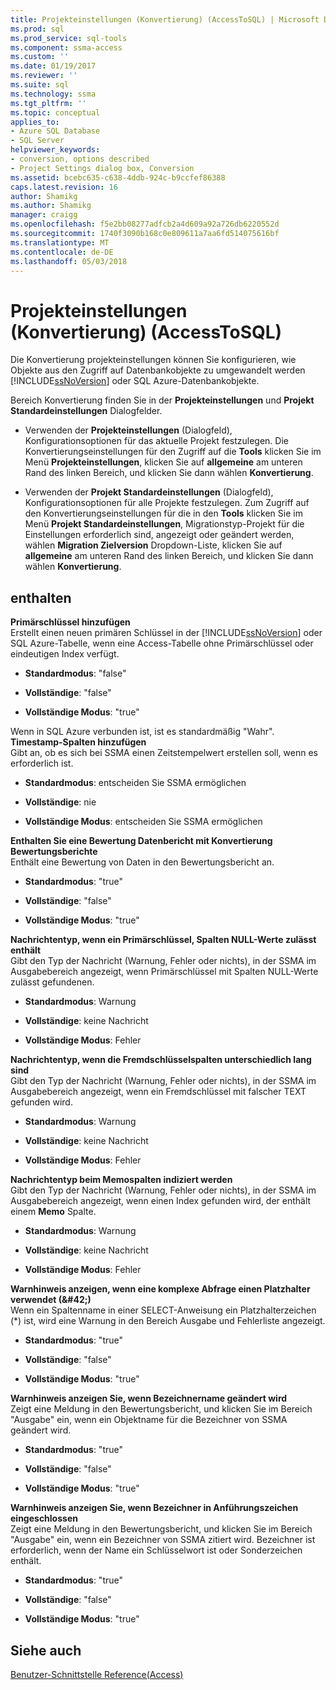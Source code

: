 ```yaml
---
title: Projekteinstellungen (Konvertierung) (AccessToSQL) | Microsoft Docs
ms.prod: sql
ms.prod_service: sql-tools
ms.component: ssma-access
ms.custom: ''
ms.date: 01/19/2017
ms.reviewer: ''
ms.suite: sql
ms.technology: ssma
ms.tgt_pltfrm: ''
ms.topic: conceptual
applies_to:
- Azure SQL Database
- SQL Server
helpviewer_keywords:
- conversion, options described
- Project Settings dialog box, Conversion
ms.assetid: bcebc635-c638-4ddb-924c-b9ccfef86388
caps.latest.revision: 16
author: Shamikg
ms.author: Shamikg
manager: craigg
ms.openlocfilehash: f5e2bb08277adfcb2a4d609a92a726db6220552d
ms.sourcegitcommit: 1740f3090b168c0e809611a7aa6fd514075616bf
ms.translationtype: MT
ms.contentlocale: de-DE
ms.lasthandoff: 05/03/2018
---
```

# <a name="project-settings-conversion-accesstosql"></a>Projekteinstellungen (Konvertierung) (AccessToSQL)
Die Konvertierung projekteinstellungen können Sie konfigurieren, wie Objekte aus den Zugriff auf Datenbankobjekte zu umgewandelt werden [!INCLUDE[ssNoVersion](../../includes/ssnoversion_md.md)] oder SQL Azure-Datenbankobjekte.  
  
Bereich Konvertierung finden Sie in der **Projekteinstellungen** und **Projekt Standardeinstellungen** Dialogfelder.  
  
-   Verwenden der **Projekteinstellungen** (Dialogfeld), Konfigurationsoptionen für das aktuelle Projekt festzulegen. Die Konvertierungseinstellungen für den Zugriff auf die **Tools** klicken Sie im Menü **Projekteinstellungen**, klicken Sie auf **allgemeine** am unteren Rand des linken Bereich, und klicken Sie dann wählen **Konvertierung**.  
  
-   Verwenden der **Projekt Standardeinstellungen** (Dialogfeld), Konfigurationsoptionen für alle Projekte festzulegen. Zum Zugriff auf den Konvertierungseinstellungen für die in den **Tools** klicken Sie im Menü **Projekt Standardeinstellungen**, Migrationstyp-Projekt für die Einstellungen erforderlich sind, angezeigt oder geändert werden, wählen **Migration Zielversion** Dropdown-Liste, klicken Sie auf **allgemeine** am unteren Rand des linken Bereich, und klicken Sie dann wählen **Konvertierung**.  
  
## <a name="options"></a>enthalten  
**Primärschlüssel hinzufügen**  
Erstellt einen neuen primären Schlüssel in der [!INCLUDE[ssNoVersion](../../includes/ssnoversion_md.md)] oder SQL Azure-Tabelle, wenn eine Access-Tabelle ohne Primärschlüssel oder eindeutigen Index verfügt.  
  
-   **Standardmodus**: "false"  
  
-   **Vollständige**: "false"  
  
-   **Vollständige Modus**: "true"  
  
Wenn in SQL Azure verbunden ist, ist es standardmäßig "Wahr". **Timestamp-Spalten hinzufügen**  
Gibt an, ob es sich bei SSMA einen Zeitstempelwert erstellen soll, wenn es erforderlich ist.  
  
-   **Standardmodus**: entscheiden Sie SSMA ermöglichen  
  
-   **Vollständige**: nie  
  
-   **Vollständige Modus**: entscheiden Sie SSMA ermöglichen  
  
**Enthalten Sie eine Bewertung Datenbericht mit Konvertierung Bewertungsberichte**  
Enthält eine Bewertung von Daten in den Bewertungsbericht an.  
  
-   **Standardmodus**: "true"  
  
-   **Vollständige**: "false"  
  
-   **Vollständige Modus**: "true"  
  
**Nachrichtentyp, wenn ein Primärschlüssel, Spalten NULL-Werte zulässt enthält**  
Gibt den Typ der Nachricht (Warnung, Fehler oder nichts), in der SSMA im Ausgabebereich angezeigt, wenn Primärschlüssel mit Spalten NULL-Werte zulässt gefundenen.  
  
-   **Standardmodus**: Warnung  
  
-   **Vollständige**: keine Nachricht  
  
-   **Vollständige Modus**: Fehler  
  
**Nachrichtentyp, wenn die Fremdschlüsselspalten unterschiedlich lang sind**  
Gibt den Typ der Nachricht (Warnung, Fehler oder nichts), in der SSMA im Ausgabebereich angezeigt, wenn ein Fremdschlüssel mit falscher TEXT gefunden wird.  
  
-   **Standardmodus**: Warnung  
  
-   **Vollständige**: keine Nachricht  
  
-   **Vollständige Modus**: Fehler  
  
**Nachrichtentyp beim Memospalten indiziert werden**  
Gibt den Typ der Nachricht (Warnung, Fehler oder nichts), in der SSMA im Ausgabebereich angezeigt, wenn einen Index gefunden wird, der enthält einem **Memo** Spalte.  
  
-   **Standardmodus**: Warnung  
  
-   **Vollständige**: keine Nachricht  
  
-   **Vollständige Modus**: Fehler  
  
**Warnhinweis anzeigen, wenn eine komplexe Abfrage einen Platzhalter verwendet (\&#42;)**  
Wenn ein Spaltenname in einer SELECT-Anweisung ein Platzhalterzeichen (*) ist, wird eine Warnung in den Bereich Ausgabe und Fehlerliste angezeigt.  
  
-   **Standardmodus**: "true"  
  
-   **Vollständige**: "false"  
  
-   **Vollständige Modus**: "true"  
  
**Warnhinweis anzeigen Sie, wenn Bezeichnername geändert wird**  
Zeigt eine Meldung in den Bewertungsbericht, und klicken Sie im Bereich "Ausgabe" ein, wenn ein Objektname für die Bezeichner von SSMA geändert wird.  
  
-   **Standardmodus**: "true"  
  
-   **Vollständige**: "false"  
  
-   **Vollständige Modus**: "true"  
  
**Warnhinweis anzeigen Sie, wenn Bezeichner in Anführungszeichen eingeschlossen**  
Zeigt eine Meldung in den Bewertungsbericht, und klicken Sie im Bereich "Ausgabe" ein, wenn ein Bezeichner von SSMA zitiert wird. Bezeichner ist erforderlich, wenn der Name ein Schlüsselwort ist oder Sonderzeichen enthält.  
  
-   **Standardmodus**: "true"  
  
-   **Vollständige**: "false"  
  
-   **Vollständige Modus**: "true"  
  
## <a name="see-also"></a>Siehe auch  
[Benutzer-Schnittstelle Reference(Access)](http://msdn.microsoft.com/en-us/af24c303-4a41-449b-9c86-d6558a97e839)  
  
